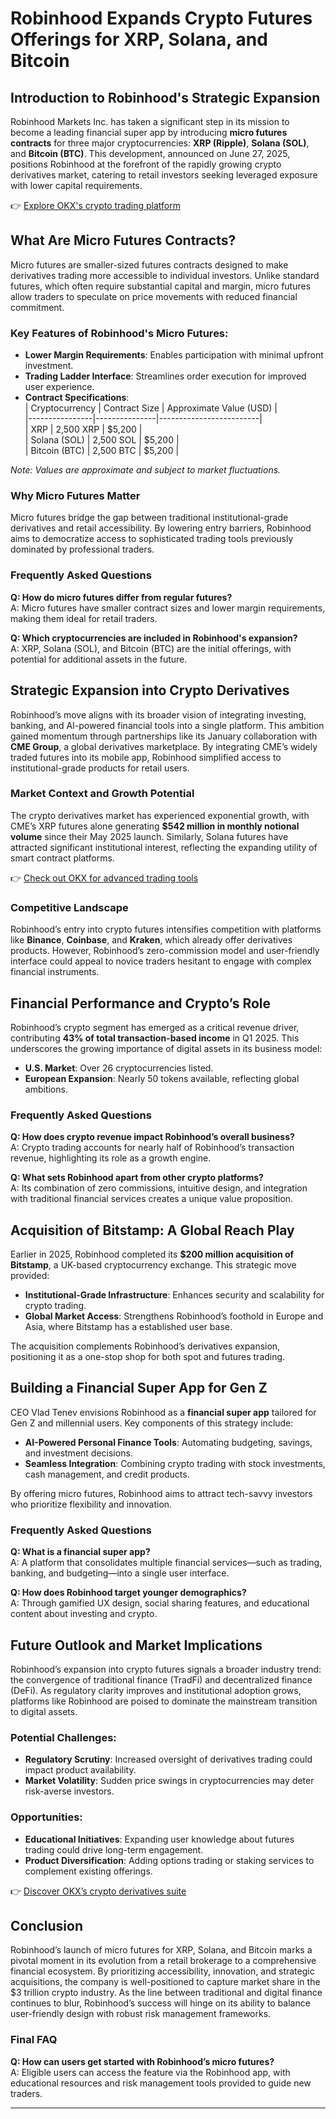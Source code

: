 # Robinhood Expands Crypto Futures Offerings for XRP, Solana, and Bitcoin  

## Introduction to Robinhood's Strategic Expansion  
Robinhood Markets Inc. has taken a significant step in its mission to become a leading financial super app by introducing **micro futures contracts** for three major cryptocurrencies: **XRP (Ripple)**, **Solana (SOL)**, and **Bitcoin (BTC)**. This development, announced on June 27, 2025, positions Robinhood at the forefront of the rapidly growing crypto derivatives market, catering to retail investors seeking leveraged exposure with lower capital requirements.  

👉 [Explore OKX's crypto trading platform](https://bit.ly/okx-bonus)  

## What Are Micro Futures Contracts?  
Micro futures are smaller-sized futures contracts designed to make derivatives trading more accessible to individual investors. Unlike standard futures, which often require substantial capital and margin, micro futures allow traders to speculate on price movements with reduced financial commitment.  

### Key Features of Robinhood's Micro Futures:  
- **Lower Margin Requirements**: Enables participation with minimal upfront investment.  
- **Trading Ladder Interface**: Streamlines order execution for improved user experience.  
- **Contract Specifications**:  
  | Cryptocurrency | Contract Size | Approximate Value (USD) |  
  |----------------|---------------|-------------------------|  
  | XRP            | 2,500 XRP     | $5,200                  |  
  | Solana (SOL)   | 2,500 SOL     | $5,200                  |  
  | Bitcoin (BTC)  | 2,500 BTC     | $5,200                  |  

*Note: Values are approximate and subject to market fluctuations.*  

### Why Micro Futures Matter  
Micro futures bridge the gap between traditional institutional-grade derivatives and retail accessibility. By lowering entry barriers, Robinhood aims to democratize access to sophisticated trading tools previously dominated by professional traders.  

### Frequently Asked Questions  
**Q: How do micro futures differ from regular futures?**  
A: Micro futures have smaller contract sizes and lower margin requirements, making them ideal for retail traders.  

**Q: Which cryptocurrencies are included in Robinhood's expansion?**  
A: XRP, Solana (SOL), and Bitcoin (BTC) are the initial offerings, with potential for additional assets in the future.  

## Strategic Expansion into Crypto Derivatives  
Robinhood’s move aligns with its broader vision of integrating investing, banking, and AI-powered financial tools into a single platform. This ambition gained momentum through partnerships like its January collaboration with **CME Group**, a global derivatives marketplace. By integrating CME’s widely traded futures into its mobile app, Robinhood simplified access to institutional-grade products for retail users.  

### Market Context and Growth Potential  
The crypto derivatives market has experienced exponential growth, with CME’s XRP futures alone generating **$542 million in monthly notional volume** since their May 2025 launch. Similarly, Solana futures have attracted significant institutional interest, reflecting the expanding utility of smart contract platforms.  

👉 [Check out OKX for advanced trading tools](https://bit.ly/okx-bonus)  

### Competitive Landscape  
Robinhood’s entry into crypto futures intensifies competition with platforms like **Binance**, **Coinbase**, and **Kraken**, which already offer derivatives products. However, Robinhood’s zero-commission model and user-friendly interface could appeal to novice traders hesitant to engage with complex financial instruments.  

## Financial Performance and Crypto’s Role  
Robinhood’s crypto segment has emerged as a critical revenue driver, contributing **43% of total transaction-based income** in Q1 2025. This underscores the growing importance of digital assets in its business model:  

- **U.S. Market**: Over 26 cryptocurrencies listed.  
- **European Expansion**: Nearly 50 tokens available, reflecting global ambitions.  

### Frequently Asked Questions  
**Q: How does crypto revenue impact Robinhood’s overall business?**  
A: Crypto trading accounts for nearly half of Robinhood’s transaction revenue, highlighting its role as a growth engine.  

**Q: What sets Robinhood apart from other crypto platforms?**  
A: Its combination of zero commissions, intuitive design, and integration with traditional financial services creates a unique value proposition.  

## Acquisition of Bitstamp: A Global Reach Play  
Earlier in 2025, Robinhood completed its **$200 million acquisition of Bitstamp**, a UK-based cryptocurrency exchange. This strategic move provided:  
- **Institutional-Grade Infrastructure**: Enhances security and scalability for crypto trading.  
- **Global Market Access**: Strengthens Robinhood’s foothold in Europe and Asia, where Bitstamp has a established user base.  

The acquisition complements Robinhood’s derivatives expansion, positioning it as a one-stop shop for both spot and futures trading.  

## Building a Financial Super App for Gen Z  
CEO Vlad Tenev envisions Robinhood as a **financial super app** tailored for Gen Z and millennial users. Key components of this strategy include:  
- **AI-Powered Personal Finance Tools**: Automating budgeting, savings, and investment decisions.  
- **Seamless Integration**: Combining crypto trading with stock investments, cash management, and credit products.  

By offering micro futures, Robinhood aims to attract tech-savvy investors who prioritize flexibility and innovation.  

### Frequently Asked Questions  
**Q: What is a financial super app?**  
A: A platform that consolidates multiple financial services—such as trading, banking, and budgeting—into a single user interface.  

**Q: How does Robinhood target younger demographics?**  
A: Through gamified UX design, social sharing features, and educational content about investing and crypto.  

## Future Outlook and Market Implications  
Robinhood’s expansion into crypto futures signals a broader industry trend: the convergence of traditional finance (TradFi) and decentralized finance (DeFi). As regulatory clarity improves and institutional adoption grows, platforms like Robinhood are poised to dominate the mainstream transition to digital assets.  

### Potential Challenges:  
- **Regulatory Scrutiny**: Increased oversight of derivatives trading could impact product availability.  
- **Market Volatility**: Sudden price swings in cryptocurrencies may deter risk-averse investors.  

### Opportunities:  
- **Educational Initiatives**: Expanding user knowledge about futures trading could drive long-term engagement.  
- **Product Diversification**: Adding options trading or staking services to complement existing offerings.  

👉 [Discover OKX’s crypto derivatives suite](https://bit.ly/okx-bonus)  

## Conclusion  
Robinhood’s launch of micro futures for XRP, Solana, and Bitcoin marks a pivotal moment in its evolution from a retail brokerage to a comprehensive financial ecosystem. By prioritizing accessibility, innovation, and strategic acquisitions, the company is well-positioned to capture market share in the $3 trillion crypto industry. As the line between traditional and digital finance continues to blur, Robinhood’s success will hinge on its ability to balance user-friendly design with robust risk management frameworks.  

### Final FAQ  
**Q: How can users get started with Robinhood’s micro futures?**  
A: Eligible users can access the feature via the Robinhood app, with educational resources and risk management tools provided to guide new traders.  

---  